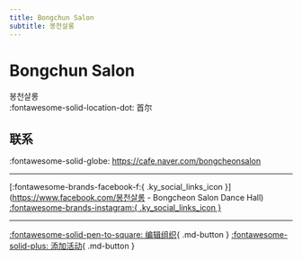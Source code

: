 ```yaml
---
title: Bongchun Salon
subtitle: 봉천살롱
---
```


# Bongchun Salon

봉천살롱  
:fontawesome-solid-location-dot: 首尔  


## 联系

:fontawesome-solid-globe: <https://cafe.naver.com/bongcheonsalon>  

---

 [:fontawesome-brands-facebook-f:{ .ky_social_links_icon }](https://www.facebook.com/봉천살롱 - Bongcheon Salon Dance Hall) [:fontawesome-brands-instagram:{ .ky_social_links_icon }](https://instagram.com/bongcheonsalon)

---

[:fontawesome-solid-pen-to-square: 编辑组织](https://github.com/swingdance/orgs/issues/new?assignees=&labels=update+org&projects=&template=03-update_entity.yml&title=Update%20Org%3A%20ko_KR%20%E2%80%A2%20Bongchun%20Salon&region=ko_KR&id=bongchun-salon&name=Bongchun%20Salon){ .md-button } [:fontawesome-solid-plus: 添加活动](https://github.com/swingdance/events/issues/new?assignees=&labels=add+event&projects=&template=02-add_entity.yml&title=Add%20Event%3A%20ko_KR%20%E2%80%A2%20%3CName%3E&region=ko_KR&province=Seoul&city=Seoul&org_id=bongchun-salon){ .md-button }
